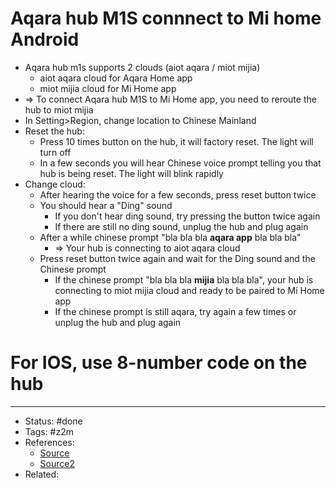 # Aqara hub M1S connnect to Mi home Android
- Aqara hub m1s supports 2 clouds (aiot aqara / miot mijia)
	- aiot aqara cloud for Aqara Home app
	- miot mijia cloud for Mi Home app
- => To connect Aqara hub M1S to Mi Home app, you need to reroute the hub to miot mijia
- In Setting>Region, change location to Chinese Mainland
- Reset the hub:
	- Press 10 times button on the hub, it will factory reset. The light will turn off
	- In a few seconds you will hear Chinese voice prompt telling you that hub is being reset. The light will blink rapidly
- Change cloud:
	- After hearing the voice for a few seconds, press reset button twice
	- You should hear a "Ding" sound
		- If you don't hear ding sound, try pressing the button twice again
		- If there are still no ding sound, unplug the hub and plug again
	- After a while chinese prompt "bla bla bla **aqara app** bla bla bla"
		- => Your hub is connecting to aiot aqara cloud
	- Press reset button twice again and wait for the Ding sound and the Chinese prompt
		- If the chinese prompt "bla bla bla **mijia** bla bla bla", your hub is connecting to miot mijia cloud and ready to be paired to Mi Home app
		- If the chinese prompt is still aqara, try again a few times or unplug the hub and plug again

# For IOS, use 8-number code on the hub
---
- Status: #done
- Tags: #z2m
- References:
	- [Source](https://www.reddit.com/r/Aqara/comments/pt9gv0/aqara_hub_m1s_will_not_connect_to_mihome_app/)
	- [Source2](https://www.reddit.com/r/Aqara/comments/jyads9/comment/gd28t4h/?utm_source=share&utm_medium=web2x&context=3)
- Related:
